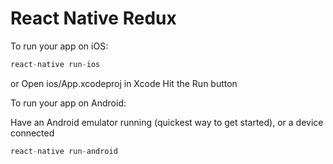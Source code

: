 # React Native Redux

To run your app on iOS:
```javascript
react-native run-ios
```

or Open ios/App.xcodeproj in Xcode
Hit the Run button

To run your app on Android:

Have an Android emulator running (quickest way to get started), or a device connected
```javascript
react-native run-android
```
